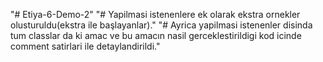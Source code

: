 "# Etiya-6-Demo-2" 
"# Yapilmasi istenenlere ek olarak ekstra ornekler olusturuldu(ekstra ile başlayanlar)."
"# Ayrica yapilmasi istenenler disinda tum classlar da ki amac ve bu amacın nasil gerceklestirildigi kod icinde comment satirlari ile detaylandirildi."
